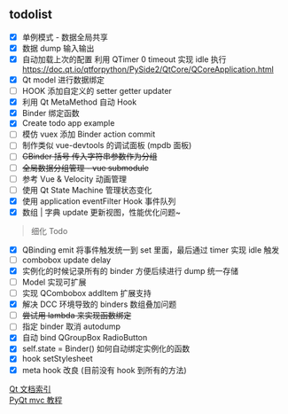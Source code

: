 ## todolist

- [x] 单例模式 - 数据全局共享
- [x] 数据 dump 输入输出
- [x] 自动加载上次的配置 利用 QTimer 0 timeout 实现 idle 执行 https://doc.qt.io/qtforpython/PySide2/QtCore/QCoreApplication.html
- [x] Qt model 进行数据绑定
- [ ] HOOK 添加自定义的 setter getter updater
- [x] 利用 Qt MetaMethod 自动 Hook 
- [x] Binder 绑定函数
- [x] Create todo app example
- [ ] 模仿 vuex 添加 Binder action commit
- [ ] 制作类似 vue-devtools 的调试面板 (mpdb 面板)
- [ ] ~~GBinder 括号 传入字符串参数作为分组~~
- [ ] ~~全局数据分组管理 - vue submodule~~
- [ ] 参考 Vue & Velocity 动画管理
- [ ] 使用 Qt State Machine 管理状态变化
- [x] 使用 application eventFilter Hook 事件队列 
- [x] 数组 | 字典 update 更新视图，性能优化问题~

> 细化 Todo

- [x] QBinding emit 将事件触发统一到 set 里面，最后通过 timer 实现 idle 触发
- [ ] combobox update delay
- [x] 实例化的时候记录所有的 binder 方便后续进行 dump 统一存储
- [ ] Model 实现可扩展
- [ ] 实现 QCombobox addItem 扩展支持
- [x] 解决 DCC 环境导致的 binders 数组叠加问题
- [ ] ~~尝试用 lambda 来实现函数绑定~~
- [ ] 指定 binder 取消 autodump
- [x] 自动 bind QGroupBox RadioButton
- [x] self.state = Binder() 如何自动绑定实例化的函数
- [x] hook setStylesheet
- [x] meta hook 改良 (目前没有 hook 到所有的方法)

[Qt 文档索引](https://github.com/FXTD-ODYSSEY/MayaScript/blob/master/_QtDemo/_QtDoc/overviews.md)    
[PyQt mvc 教程](https://www.youtube.com/watch?v=2sRoLN337cs&list=PL8B63F2091D787896&index=2)    

